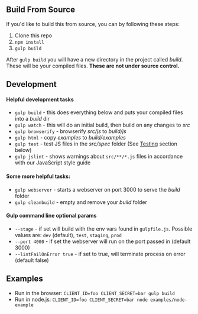 ## Build From Source

If you'd like to build this from source, you can by following these steps:

1. Clone this repo
2. `npm install`
3. `gulp build`

After `gulp build` you will have a new directory in the project called *build*. These will be your compiled
files. **These are not under source control.**

## Development

#### Helpful development tasks

* `gulp build` - this does everything below and puts your compiled files into a *build* dir
* `gulp watch` - this will do an initial build, then build on any changes to *src*
* `gulp browserify` - browserify *src/js* to *build/js*
* `gulp html` - copy *examples* to *build/examples*
* `gulp test` - test JS files in the *src/spec* folder (See [Testing](#test) section below)
* `gulp jslint` - shows warnings about `src/**/*.js` files in accordance with our JavaScript style guide

#### Some more helpful tasks:

* `gulp webserver` - starts a webserver on port 3000 to serve the *build* folder
* `gulp cleanbuild` - empty and remove your *build* folder

#### Gulp command line optional params

* `--stage` - if set will build with the env vars found in `gulpfile.js`. Possible values are: `dev` 
(default), `test`, `staging`, `prod`
* `--port 4000` - if set the webserver will run on the port passed in (default 3000)
* `--lintFailOnError true` - if set to true, will terminate process on error (default false)


## Examples

* Run in the browser: `CLIENT_ID=foo CLIENT_SECRET=bar gulp build`
* Run in node.js: `CLIENT_ID=foo CLIENT_SECRET=bar node examples/node-example`